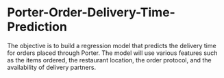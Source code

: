 # Porter-Order-Delivery-Time-Prediction
The objective is to build a regression model that predicts the delivery time for orders placed through Porter. The model will use various features such as the items ordered, the restaurant location, the order protocol, and the availability of delivery partners.
